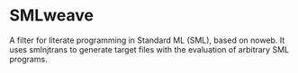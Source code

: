 SMLweave
========

A filter for literate programming in Standard ML (SML), based on noweb. It uses smlnjtrans to generate target files with the evaluation of arbitrary SML programs.
